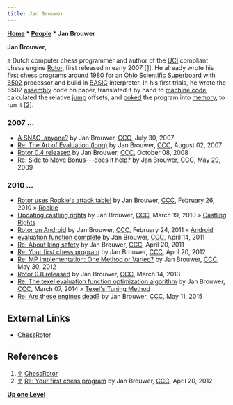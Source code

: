 ```yaml
---
title: Jan Brouwer
---
```

**[Home](Home "Home") \* [People](People "People") \* Jan Brouwer**


**Jan Brouwer**,  

a Dutch computer chess programmer and author of the [UCI](UCI "UCI") compliant chess engine [Rotor](Rotor "Rotor"), first released in early 2007 <a id="cite-note-1" href="#cite-ref-1">[1]</a>.
He already wrote his first chess programs around 1980 for an [Ohio Scientific Superboard](https://en.wikipedia.org/wiki/Ohio_Scientific) with [6502](6502 "6502") processor and build in [BASIC](Basic "Basic") interpreter.
In his first trials, he wrote the 6502 [assembly](Assembly "Assembly") code on paper, translated it by hand to [machine code](https://en.wikipedia.org/wiki/Machine_code), 
calculated the relative [jump](https://en.wikipedia.org/wiki/Branch_(computer_science)) offsets, and [poked](https://en.wikipedia.org/wiki/PEEK_and_POKE) the program into [memory](Memory "Memory"), to run it <a id="cite-note-2" href="#cite-ref-2">[2]</a>.



### 2007 ...


* [A SNAC, anyone?](http://www.talkchess.com/forum/viewtopic.php?t=15442) by Jan Brouwer, [CCC](CCC "CCC"), July 30, 2007
* [Re: The Art of Evaluation (long)](http://www.talkchess.com/forum3/viewtopic.php?f=7&t=15504&start=9) by Jan Brouwer, [CCC](CCC "CCC"), August 02, 2007
* [Rotor 0.4 released](http://www.talkchess.com/forum3/viewtopic.php?f=2&t=24267) by Jan Brouwer, [CCC](CCC "CCC"), October 08, 2008
* [Re: Side to Move Bonus---does it help?](http://www.talkchess.com/forum3/viewtopic.php?f=7&t=28167&start=3) by Jan Brouwer, [CCC](CCC "CCC"), May 29, 2009


### 2010 ...


* [Rotor uses Rookie's attack table!](http://www.talkchess.com/forum3/viewtopic.php?f=7&t=32925) by Jan Brouwer, [CCC](CCC "CCC"), February 26, 2010 » [Rookie](Rookie "Rookie")
* [Updating castling rights](http://www.talkchess.com/forum/viewtopic.php?t=33359) by Jan Brouwer, [CCC](CCC "CCC"), March 19, 2010 » [Castling Rights](Castling_Rights "Castling Rights")
* [Rotor on Android](http://www.talkchess.com/forum3/viewtopic.php?f=2&t=38202) by Jan Brouwer, [CCC](CCC "CCC"), February 24, 2011 » [Android](Android "Android")
* [evaluation function complete](http://www.talkchess.com/forum3/viewtopic.php?f=7&t=38751) by Jan Brouwer, [CCC](CCC "CCC"), April 14, 2011
* [Re: About king safety](http://www.talkchess.com/forum3/viewtopic.php?f=7&t=38756&start=4) by Jan Brouwer, [CCC](CCC "CCC"), April 20, 2011
* [Re: Your first chess program](http://www.talkchess.com/forum3/viewtopic.php?f=7&t=43381&start=7) by Jan Brouwer, [CCC](CCC "CCC"), April 20, 2012
* [Re: MP Implementation: One Method or Varied?](http://www.talkchess.com/forum3/viewtopic.php?f=7&t=43846&start=18) by Jan Brouwer, [CCC](CCC "CCC"), May 30, 2012
* [Rotor 0.8 released](http://www.talkchess.com/forum3/viewtopic.php?f=2&t=47510) by Jan Brouwer, [CCC](CCC "CCC"), March 14, 2013
* [Re: The texel evaluation function optimization algorithm](http://www.talkchess.com/forum3/viewtopic.php?f=7&t=50823&start=79) by Jan Brouwer, [CCC](CCC "CCC"), March 07, 2014 » [Texel's Tuning Method](Texel%27s_Tuning_Method "Texel's Tuning Method")
* [Re: Are these engines dead?](http://www.talkchess.com/forum3/viewtopic.php?f=2&t=56300&start=1) by Jan Brouwer, [CCC](CCC "CCC"), May 11, 2015


## External Links


* [ChessRotor](https://sites.google.com/site/chessrotor/)


## References


1. <a id="cite-ref-1" href="#cite-note-1">↑</a> [ChessRotor](https://sites.google.com/site/chessrotor/)
2. <a id="cite-ref-2" href="#cite-note-2">↑</a> [Re: Your first chess program](http://www.talkchess.com/forum3/viewtopic.php?f=7&t=43381&start=7) by Jan Brouwer, [CCC](CCC "CCC"), April 20, 2012

**[Up one Level](People "People")**







 
